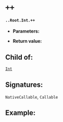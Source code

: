 # `++`

#### `..Root.Int.++`

* **Parameters:**

* **Return value:**

## Child of:

[`Int`](docs..Root.Int.md)

## Signatures:

`NativeCallable`, `Callable`



## Example:

